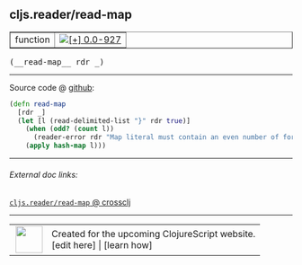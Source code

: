 ## cljs.reader/read-map



 <table border="1">
<tr>
<td>function</td>
<td><a href="https://github.com/cljsinfo/cljs-api-docs/tree/0.0-927"><img valign="middle" alt="[+] 0.0-927" title="Added in 0.0-927" src="https://img.shields.io/badge/+-0.0--927-lightgrey.svg"></a> </td>
</tr>
</table>


 <samp>
(__read-map__ rdr _)<br>
</samp>

---







Source code @ [github](https://github.com/clojure/clojurescript/blob/r993/src/cljs/cljs/reader.cljs#L213-L218):

```clj
(defn read-map
  [rdr _]
  (let [l (read-delimited-list "}" rdr true)]
    (when (odd? (count l))
      (reader-error rdr "Map literal must contain an even number of forms"))
    (apply hash-map l)))
```

<!--
Repo - tag - source tree - lines:

 <pre>
clojurescript @ r993
└── src
    └── cljs
        └── cljs
            └── <ins>[reader.cljs:213-218](https://github.com/clojure/clojurescript/blob/r993/src/cljs/cljs/reader.cljs#L213-L218)</ins>
</pre>

-->

---



###### External doc links:

[`cljs.reader/read-map` @ crossclj](http://crossclj.info/fun/cljs.reader.cljs/read-map.html)<br>

---

 <table>
<tr><td>
<img valign="middle" align="right" width="48px" src="http://i.imgur.com/Hi20huC.png">
</td><td>
Created for the upcoming ClojureScript website.<br>
[edit here] | [learn how]
</td></tr></table>

[edit here]:https://github.com/cljsinfo/cljs-api-docs/blob/master/cljsdoc/cljs.reader/read-map.cljsdoc
[learn how]:https://github.com/cljsinfo/cljs-api-docs/wiki/cljsdoc-files

<!--

This information was too distracting to show to readers, but I'll leave it
commented here since it is helpful to:

- pretty-print the data used to generate this document
- and show how to retrieve that data



The API data for this symbol:

```clj
{:ns "cljs.reader",
 :name "read-map",
 :type "function",
 :signature ["[rdr _]"],
 :source {:code "(defn read-map\n  [rdr _]\n  (let [l (read-delimited-list \"}\" rdr true)]\n    (when (odd? (count l))\n      (reader-error rdr \"Map literal must contain an even number of forms\"))\n    (apply hash-map l)))",
          :title "Source code",
          :repo "clojurescript",
          :tag "r993",
          :filename "src/cljs/cljs/reader.cljs",
          :lines [213 218]},
 :full-name "cljs.reader/read-map",
 :full-name-encode "cljs.reader/read-map",
 :history [["+" "0.0-927"]]}

```

Retrieve the API data for this symbol:

```clj
;; from Clojure REPL
(require '[clojure.edn :as edn])
(-> (slurp "https://raw.githubusercontent.com/cljsinfo/cljs-api-docs/catalog/cljs-api.edn")
    (edn/read-string)
    (get-in [:symbols "cljs.reader/read-map"]))
```

-->
